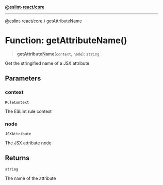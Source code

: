 [**@eslint-react/core**](../README.md)

***

[@eslint-react/core](../README.md) / getAttributeName

# Function: getAttributeName()

> **getAttributeName**(`context`, `node`): `string`

Get the stringified name of a JSX attribute

## Parameters

### context

`RuleContext`

The ESLint rule context

### node

`JSXAttribute`

The JSX attribute node

## Returns

`string`

The name of the attribute
